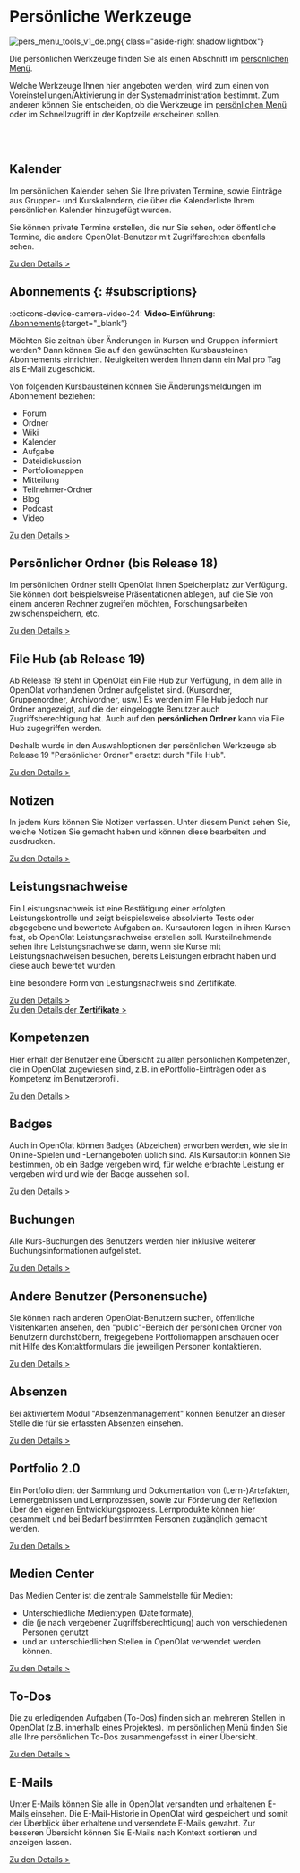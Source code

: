 # Persönliche Werkzeuge

![pers_menu_tools_v1_de.png](assets/pers_menu_tools_v1_de.png){ class="aside-right shadow lightbox"}

Die persönlichen Werkzeuge finden Sie als einen Abschnitt im [persönlichen Menü](../personal_menu/index.de.md).

Welche Werkzeuge Ihnen hier angeboten werden, wird zum einen von Voreinstellungen/Aktivierung in der Systemadministration bestimmt. Zum anderen können Sie entscheiden, ob die Werkzeuge im [persönlichen Menü](../personal_menu/index.de.md) oder im Schnellzugriff in der Kopfzeile erscheinen sollen.

<br>
<br>


##  Kalender

Im persönlichen Kalender sehen Sie Ihre privaten Termine, sowie Einträge aus Gruppen- und Kurskalendern, die über die Kalenderliste Ihrem persönlichen Kalender hinzugefügt wurden.

Sie können private Termine erstellen, die nur Sie sehen, oder öffentliche Termine, die andere OpenOlat-Benutzer mit Zugriffsrechten ebenfalls sehen.

[Zu den Details >](Calendar.de.md) 


##  Abonnements {: #subscriptions}

:octicons-device-camera-video-24: **Video-Einführung**: [Abonnements](<https://www.youtube.com/embed/h9gOqt7TR7Q>){:target="_blank”}

Möchten Sie zeitnah über Änderungen in Kursen und Gruppen informiert werden? Dann können Sie auf den gewünschten Kursbausteinen Abonnements einrichten. Neuigkeiten werden Ihnen dann ein Mal pro Tag als E-Mail zugeschickt.

Von folgenden Kursbausteinen können Sie Änderungsmeldungen im Abonnement beziehen: 

  * Forum 
  * Ordner 
  * Wiki 
  * Kalender
  * Aufgabe
  * Dateidiskussion
  * Portfoliomappen
  * Mitteilung
  * Teilnehmer-Ordner
  * Blog
  * Podcast
  * Video 

[Zu den Details >](Subscriptions.de.md)


##  Persönlicher Ordner (bis Release 18)

Im persönlichen Ordner stellt OpenOlat Ihnen Speicherplatz zur Verfügung. Sie können dort beispielsweise Präsentationen ablegen, auf die Sie von einem anderen Rechner zugreifen möchten, Forschungsarbeiten zwischenspeichern, etc.

[Zu den Details >](Personal_folders.de.md)


##  File Hub (ab Release 19)

Ab Release 19 steht in OpenOlat ein File Hub zur Verfügung, in dem alle in OpenOlat vorhandenen Ordner aufgelistet sind. (Kursordner, Gruppenordner, Archivordner, usw.) Es werden im File Hub jedoch nur Ordner angezeigt, auf die der eingeloggte Benutzer auch Zugriffsberechtigung hat. Auch auf den **persönlichen Ordner** kann via File Hub zugegriffen werden.

Deshalb wurde in den Auswahloptionen der persönlichen Werkzeuge ab Release 19 "Persönlicher Ordner" ersetzt durch "File Hub".

[Zu den Details >](File_Hub.de.md)


## Notizen

In jedem Kurs können Sie Notizen verfassen. Unter diesem Punkt sehen Sie, welche Notizen Sie gemacht haben und können diese bearbeiten und ausdrucken.

[Zu den Details >](Notes.de.md)


##  Leistungsnachweise

Ein Leistungsnachweis ist eine Bestätigung einer erfolgten Leistungskontrolle und zeigt beispielsweise absolvierte Tests oder abgegebene und bewertete Aufgaben an. Kursautoren legen in ihren Kursen fest, ob OpenOlat Leistungsnachweise erstellen soll. Kursteilnehmende sehen ihre Leistungsnachweise dann, wenn sie Kurse mit Leistungsnachweisen besuchen, bereits Leistungen erbracht haben und diese auch bewertet wurden. 

Eine besondere Form von Leistungsnachweis sind Zertifikate.

[Zu den Details >](Evidence_of_Achievements.de.md)<br>
[Zu den Details der **Zertifikate** >](../learningresources/Course_Settings_Assessment.de.md#certificate)


## Kompetenzen

Hier erhält der Benutzer eine Übersicht zu allen persönlichen Kompetenzen, die in OpenOlat zugewiesen sind, z.B. in ePortfolio-Einträgen oder als Kompetenz im Benutzerprofil.

[Zu den Details >](Competences.de.md)


## Badges

Auch in OpenOlat können Badges (Abzeichen) erworben werden, wie sie in Online-Spielen und -Lernangeboten üblich sind. Als Kursautor:in können Sie bestimmen, ob ein Badge vergeben wird, für welche erbrachte Leistung er vergeben wird und wie der Badge aussehen soll.

[Zu den Details >](../personal_menu/OpenBadges.de.md)


## Buchungen

Alle Kurs-Buchungen des Benutzers werden hier inklusive weiterer Buchungsinformationen aufgelistet.

[Zu den Details >](Bookings.de.md)


##  Andere Benutzer (Personensuche)

Sie können nach anderen OpenOlat-Benutzern suchen, öffentliche Visitenkarten ansehen, den "public"-Bereich der persönlichen Ordner von Benutzern durchstöbern, freigegebene Portfoliomappen anschauen oder mit Hilfe des Kontaktformulars die jeweiligen Personen kontaktieren.

[Zu den Details >](Other_users.de.md)


## Absenzen

Bei aktiviertem Modul "Absenzenmanagement" können Benutzer an dieser Stelle die für sie erfassten Absenzen einsehen.

[Zu den Details >](Absences.de.md)


##  Portfolio 2.0

Ein Portfolio dient der Sammlung und Dokumentation von (Lern-)Artefakten, Lernergebnissen und Lernprozessen, sowie zur Förderung der Reflexion über den eigenen Entwicklungsprozess. Lernprodukte können hier gesammelt und bei Bedarf bestimmten Personen zugänglich gemacht werden.

[Zu den Details >](Portfolio.de.md)


##  Medien Center

Das Medien Center ist die zentrale Sammelstelle für Medien:

* Unterschiedliche Medientypen (Dateiformate), 
* die (je nach vergebener Zugriffsberechtigung) auch von verschiedenen Personen genutzt
* und an unterschiedlichen Stellen in OpenOlat verwendet werden können.

[Zu den Details >](Media_Center.de.md)


##  To-Dos

Die zu erledigenden Aufgaben (To-Dos) finden sich an mehreren Stellen in OpenOlat (z.B. innerhalb eines Projektes). Im persönlichen Menü finden Sie alle Ihre persönlichen To-Dos zusammengefasst in einer Übersicht.

[Zu den Details >](To-Dos.de.md)


##  E-Mails

Unter E-Mails können Sie alle in OpenOlat versandten und erhaltenen E-Mails einsehen. Die E-Mail-Historie in OpenOlat wird gespeichert und somit der Überblick über erhaltene und versendete E-Mails gewahrt. Zur besseren Übersicht können Sie E-Mails nach Kontext sortieren und anzeigen lassen.

[Zu den Details >](E-Mail.de.md)


